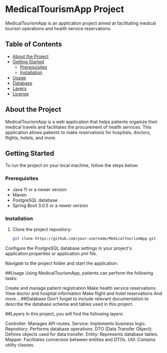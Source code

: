 # MedicalTourismApp Project

MedicalTourismApp is an application project aimed at facilitating medical tourism operations and health service reservations.

## Table of Contents

- [About the Project](#about-the-project)
- [Getting Started](#getting-started)
  - [Prerequisites](#prerequisites)
  - [Installation](#installation)
- [Usage](#usage)
- [Database](#database)
- [Layers](#layers)
- [License](#license)

## About the Project

MedicalTourismApp is a web application that helps patients organize their medical travels and facilitates the procurement of health services. This application allows patients to make reservations for hospitals, doctors, flights, hotels, and more.

## Getting Started

To run the project on your local machine, follow the steps below:

### Prerequisites

- Java 11 or a newer version
- Maven
- PostgreSQL database
- Spring Boot 3.0.5 or a newer version

### Installation

1. Clone the project repository:

   ```bash
   git clone https://github.com/your-username/MedicalTourismApp.git


Configure the PostgreSQL database settings in your project's application.properties or application.yml file.

Navigate to the project folder and start the application:

##Usage
Using MedicalTourismApp, patients can perform the following tasks:

Create and manage patient registration
Make health service reservations
View doctor and hospital information
Make flight and hotel reservations
And more...
##Database
Don't forget to include relevant documentation to describe the database schema and tables used in this project.

##Layers
In this project, you will find the following layers:

Controller: Manages API routes.
Service: Implements business logic.
Repository: Performs database operations.
DTO (Data Transfer Object): Defines objects used for data transfer.
Entity: Represents database tables.
Mapper: Facilitates conversion between entities and DTOs.
Util: Contains utility classes.
